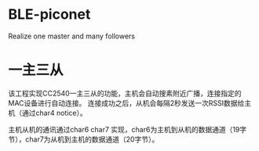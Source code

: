 # BLE-piconet
Realize one master and many followers


# 一主三从
该工程实现CC2540一主三从的功能，主机会自动搜素附近广播，连接指定的MAC设备进行自动连接。
连接成功之后，从机会每隔2秒发送一次RSSI数据给主机（通过char4 notice）。

主机从机的通讯通过char6 char7 实现，char6为主机到从机的数据通道（19字节），char7为从机到主机的数据通道（20字节）。
